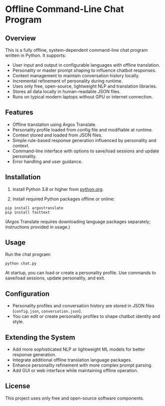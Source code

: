 # Offline Command-Line Chat Program

## Overview
This is a fully offline, system-dependent command-line chat program written in Python. It supports:
- User input and output in configurable languages with offline translation.
- Personality or master prompt shaping to influence chatbot responses.
- Context management to maintain conversation history locally.
- Incremental refinement of personality during runtime.
- Uses only free, open-source, lightweight NLP and translation libraries.
- Stores all data locally in human-readable JSON files.
- Runs on typical modern laptops without GPU or internet connection.

## Features
- Offline translation using Argos Translate.
- Personality profile loaded from config file and modifiable at runtime.
- Context stored and loaded from JSON files.
- Simple rule-based response generation influenced by personality and context.
- Command-line interface with options to save/load sessions and update personality.
- Error handling and user guidance.

## Installation

1. Install Python 3.8 or higher from [python.org](https://www.python.org/downloads/).

2. Install required Python packages offline or online:
```
pip install argostranslate
pip install fasttext
```
(Argos Translate requires downloading language packages separately; instructions provided in usage.)

## Usage

Run the chat program:
```
python chat.py
```

At startup, you can load or create a personality profile. Use commands to save/load sessions, update personality, and exit.

## Configuration

- Personality profiles and conversation history are stored in JSON files (`config.json`, `conversation.json`).
- You can edit or create personality profiles to shape chatbot identity and style.

## Extending the System

- Add more sophisticated NLP or lightweight ML models for better response generation.
- Integrate additional offline translation language packages.
- Enhance personality refinement with more complex prompt parsing.
- Add GUI or web interface while maintaining offline operation.

## License

This project uses only free and open-source software components.
